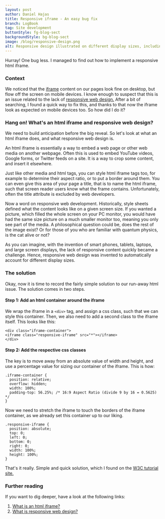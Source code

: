```yaml
---
layout: post
author: Daniel Hajas
title: Responsive iframe - An easy bug fix
branch: LogBook
tag: Site development
buttonStyle: fg-blog-sect
backgroundStyle: bg-blog-sect
image: /blog/responsive-design.png
alt: Responsive design illustrated on different display sizes, including a smart phone, tablet, and desktop computer.
---
```


Hurray! One bug less. I managed to find out how to implement a responsive html iframe.
<!-- excerpt-end -->

### Context

We noticed that the [iframe](https://www.w3schools.com/html/html_iframe.asp) content on our pages look fine on desktop, but flow off the screen on mobile devices. I know enough to suspect that this is an issue related to the lack of [responsive web design.](https://www.w3schools.com/html/html_responsive.asp) After a bit of searching, I found a quick way to fix this, and thanks to that now the iframe look as expected on mobile devices too. So how did I do it?

### Hang on! What's an html iframe and responsive web design?

We need to build anticipation before the big reveal. So let's look at what an html iframe does, and what responsive web design is.

An html iframe is essentially a way to embed a web page or other web media on another webpage. Often this is used to embed YouTube videos, Google forms, or Twitter feeds on a site. It is a way to crop some content, and insert it elsewhere.

Just like other media and html tags, you can style html iframe tags too, for example to determine their aspect ratio, or to put a border around them. You can even give this area of your page a title, that is to name the html iframe, such that screen reader users know what the frame contains. Unfortunately, often the title attribute is excluded by web developers.

Now a word on responsive web development. Historically, style sheets defined what the content looks like on a given screen size. If you wanted a picture, which filled the whole screen on your PC monitor, you would have had the same size picture on a much smaller monitor too, meaning you only see part of the media. A philosophical question could be, does the rest of the image exist? Or for those of you who are familiar with quantum physics, is the cat alive or not? 

As you can imagine, with the invention of smart phones, tablets, laptops, and large screen displays, the lack of responsive content quickly became a challenge. Hence, responsive web design was invented to automatically account for different display sizes.

### The solution

Okay, now it is time to record the fairly simple solution to our run-away html issue. The solution comes in two steps.

#### Step 1: Add an html container around the iframe

We wrap the iframe in a `<div>` tag, and assign a css class, such that we can style this container. Then, we also need to add a second class to the iframe itself. This looks like this:

```
<div class="iframe-container">
<iframe class="responsive-iframe" src="*"></iframe>
</div>
```

#### Step 2: Add the respective css classes

The key is to move away from an absolute value of width and height, and use a percentage value for sizing our container of the iframe. This is how:

```
.iframe-container {
  position: relative;
  overflow: hidden;
  width: 100%;
  padding-top: 56.25%; /* 16:9 Aspect Ratio (divide 9 by 16 = 0.5625) */
}
```

Now we need to stretch the iframe to touch the borders of the iframe container, as we already set this container up to our liking.

```
.responsive-iframe {
  position: absolute;
  top: 0;
  left: 0;
  bottom: 0;
  right: 0;
  width: 100%;
  height: 100%;
}
```

That's it really. Simple and quick solution, which I found on the [W3C tutorial site.](https://www.w3schools.com/howto/howto_css_responsive_iframes.asp)

### Further reading

If you want to dig deeper, have a look at the following links:

1. [What is an html iframe?](https://www.w3schools.com/html/html_iframe.asp)
2. [What is responsive web design?](https://www.w3schools.com/html/html_responsive.asp)